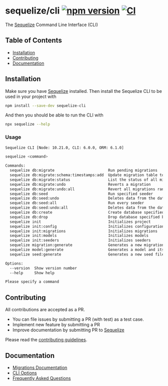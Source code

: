 # sequelize/cli [![npm version](https://badge.fury.io/js/sequelize-cli.svg)](https://npmjs.com/package/sequelize-cli) [![CI](https://github.com/sequelize/cli/actions/workflows/ci.yml/badge.svg?branch=main)](https://github.com/sequelize/cli/actions/workflows/ci.yml)

The [Sequelize](https://sequelize.org) Command Line Interface (CLI)

## Table of Contents

- [Installation](#installation)
- [Contributing](#contributing)
- [Documentation](#documentation)

## Installation

Make sure you have [Sequelize](https://sequelize.org) installed. Then install the Sequelize CLI to be used in your project with

```bash
npm install --save-dev sequelize-cli
```

And then you should be able to run the CLI with

```bash
npx sequelize --help
```

### Usage

```bash
Sequelize CLI [Node: 10.21.0, CLI: 6.0.0, ORM: 6.1.0]

sequelize <command>

Commands:
  sequelize db:migrate                        Run pending migrations
  sequelize db:migrate:schema:timestamps:add  Update migration table to have timestamps
  sequelize db:migrate:status                 List the status of all migrations
  sequelize db:migrate:undo                   Reverts a migration
  sequelize db:migrate:undo:all               Revert all migrations ran
  sequelize db:seed                           Run specified seeder
  sequelize db:seed:undo                      Deletes data from the database
  sequelize db:seed:all                       Run every seeder
  sequelize db:seed:undo:all                  Deletes data from the database
  sequelize db:create                         Create database specified by configuration
  sequelize db:drop                           Drop database specified by configuration
  sequelize init                              Initializes project
  sequelize init:config                       Initializes configuration
  sequelize init:migrations                   Initializes migrations
  sequelize init:models                       Initializes models
  sequelize init:seeders                      Initializes seeders
  sequelize migration:generate                Generates a new migration file      [aliases: migration:create]
  sequelize model:generate                    Generates a model and its migration [aliases: model:create]
  sequelize seed:generate                     Generates a new seed file           [aliases: seed:create]

Options:
  --version  Show version number                                                  [boolean]
  --help     Show help                                                            [boolean]

Please specify a command
```

## Contributing

All contributions are accepted as a PR.

- You can file issues by submitting a PR (with test) as a test case.
- Implement new feature by submitting a PR
- Improve documentation by submitting PR to [Sequelize](https://github.com/sequelize/sequelize)

Please read the [contributing guidelines](CONTRIBUTING.md).

## Documentation

- [Migrations Documentation](https://sequelize.org/master/manual/migrations.html)
- [CLI Options](docs/README.md)
- [Frequently Asked Questions](docs/FAQ.md)
